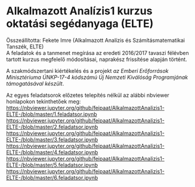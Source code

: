 # Alkalmazott Analízis1 kurzus oktatási segédanyaga (ELTE)

Összeállította: Fekete Imre (Alkalmazott Analízis és Számításmatematikai Tanszék, ELTE)
<br>
A feladatok és a tanmenet megírása az eredeti 2016/2017 tavaszi félévben tartott kurzus megfelelő módosításai, naprakész frissítése alapján történt. 

A szakmódszertani kiértékelés és a projekt <i>az Emberi Erőforrások Minisztériuma ÚNKP-17-4 kódszámú Új Nemzeti Kiválóság Programjának támogatásával készült</i>.

Az egyes feladatsorok előzetes telepítés nélkül az alábbi nbviewer honlapokon tekinthetőek meg:
https://nbviewer.jupyter.org/github/feipaat/AlkalmazottAnalizis1-ELTE-/blob/master/1.feladatsor.ipynb
https://nbviewer.jupyter.org/github/feipaat/AlkalmazottAnalizis1-ELTE-/blob/master/2.feladatsor.ipynb
https://nbviewer.jupyter.org/github/feipaat/AlkalmazottAnalizis1-ELTE-/blob/master/3.feladatsor.ipynb
https://nbviewer.jupyter.org/github/feipaat/AlkalmazottAnalizis1-ELTE-/blob/master/4.feladatsor.ipynb
https://nbviewer.jupyter.org/github/feipaat/AlkalmazottAnalizis1-ELTE-/blob/master/5.feladatsor.ipynb
https://nbviewer.jupyter.org/github/feipaat/AlkalmazottAnalizis1-ELTE-/blob/master/6.feladatsor.ipynb

